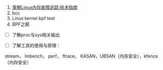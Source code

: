 1. [掌握Linux内存故障追踪:技术指南](https://www.sibida.net/detail/10537)
2. bcc
3. Linux kernel bpf test
4. BPF之巅



- [ ] 了解proc与sys相关输出

- [ ] 了解工具的使用与原理：

stream， lmbench， perf， ftrace， KASAN，UBSAN（内存安全），kfence（内存安全）

